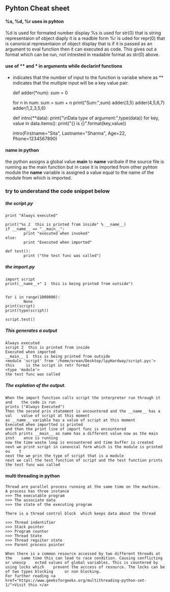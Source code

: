 ## Pyhton Cheat sheet

#### %s, %d, %r uses in pyhton

%d is used for formated number display
%s is used for str(0) that is string representaion of object diaply it is a readble form 
%r is uded for repr(0) that is canonical representaion of object display that is if it is passed as an argument to eval function then it can executed as code. This gives out a format which can be run, not intrested in readable format as str(0) above.

#### use of ** and * in arguments while declarinf functions

* indicates that the number of input to the function is variabe where as ** indicates that the multiple input will be a key value pair.

	def adder(*num):
    	sum = 0
    
   	 for n in num:
        	sum = sum + n
    	print("Sum:",sum)
	adder(3,5)
	adder(4,5,6,7)
	adder(1,2,3,5,6)



	def intro(**data):
		print("\nData type of argument:",type(data))
    		for key, value in data.items():
        		print("{} is {}".format(key,value))

	intro(Firstname="Sita", Lastname="Sharma", Age=22, Phone=1234567890)

#### __name__ in python

the python assigns a global value  __main__ to __name__ varibale if the source file is running as the main function but in case it is imported from other pyhton module the __name__ variable is assigned a value equal to the name of the module from which is imported.

### try to understand the code snippet below

##### the script.py
	print "Always executed"

	print("%s 2  this is printed from inside" % __name__)
	if __name__ == "__main__":
        	print "executed when invoked"
	else:
        	print "Executed when imported"

	def test():
        	print ("the test func was called")

##### the import.py	
	import script
	print(__name__+" 1  this is being printed from outside")


	for i in range(1000000):
        	None
	print(script)
	print(type(script))

	script.test()

##### This generates a output
	
	Always executed
	script 2  this is printed from inside
	Executed when imported
	__main__ 1  this is being printed from outside
	<module 'script' from '/home/orean/Desktop/lpyHardway/script.pyc'> this 	is the script in retr format
	<type 'module'>
	the test func was called

##### The explation of the output. 

	When the import function calls script the interpreter run through it and 	the code is run
	prints ("Always Executed")
	Then the second prin statement is encountered and the __name__ has a val	value of script at this moment
	as __name__ variable has a value of script at this moment
	Executed when importted is printed
	and then the print line of import func is encountered
	which prints __main__ as name has a different value now as the main inst	ance is running
	now the time waste loop is encountered and time buffer is created
	next we print script in canonccal form which is the module is printed ou	t 
	next the we prin the type of script that is a module
	next we call the test function of script and the test function prints
	the test func was called
	
#### multi threading in python
	
	Thread are parallel process running at the same time on the machine.
	A process has three instance 
	>>> The executable program
	>>> The associate data 
	>>> the state of the executing program
	
	There is a thread control block  which keeps data about the thread
	
	>>> Thread indentifier
	>>> Stack pointer
	>>> Program counter
	>>> Thread State
	>>> Thread regsiter state
	>>> Parent process pointer

	When there is a common resource accessed by two different threads at the 	same time this can lead to race condition. Causing conflicting or unexcp	ected values of global variables. This is countered by using locks which 	prevent the acccess of resource. The locks can be of two types blocking 	or non blocking.
	For further reading <a href="https://www.geeksforgeeks.org/multithreading-python-set-1/">Visit this </a>
		
